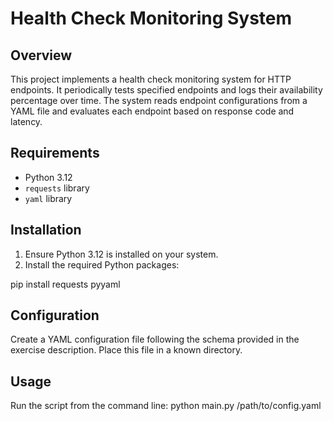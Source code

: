 # Health Check Monitoring System

## Overview
This project implements a health check monitoring system for HTTP endpoints. It periodically tests specified endpoints and logs their availability percentage over time. The system reads endpoint configurations from a YAML file and evaluates each endpoint based on response code and latency.

## Requirements
- Python 3.12
- `requests` library
- `yaml` library

## Installation
1. Ensure Python 3.12 is installed on your system.
2. Install the required Python packages:

pip install requests pyyaml

## Configuration
Create a YAML configuration file following the schema provided in the exercise description. Place this file in a known directory.

## Usage
Run the script from the command line:
python main.py /path/to/config.yaml


